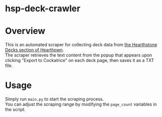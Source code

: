 # hsp-deck-crawler

# Overview
This is an automated scraper for collecting deck data from [the Hearthstone Decks section of Hearthpwn](https://www.hearthpwn.com/decks?filter-show-constructed-only=y&filter-deck-tag=1).<br>
The scraper retrieves the text content from the popup that appears upon clicking "Export to Cockatrice" on each deck page, then saves it as a TXT file.

# Usage
Simply run `main.py` to start the scraping process.<br>
You can adjust the scraping range by modifying the `page_count` variables in the script.

